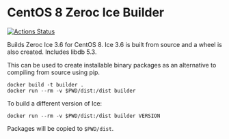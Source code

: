 CentOS 8 Zeroc Ice Builder
==========================

[![Actions Status](https://github.com/ome/zeroc-ice-centos8/workflows/Build/badge.svg)](https://github.com/ome/zeroc-ice-centos8/actions)

Builds Zeroc Ice 3.6 for CentOS 8.
Ice 3.6 is built from source and a wheel is also created.
Includes libdb 5.3.

This can be used to create installable binary packages as an alternative to compiling from source using pip.

    docker build -t builder .
    docker run --rm -v $PWD/dist:/dist builder

To build a different version of Ice:

    docker run --rm -v $PWD/dist:/dist builder VERSION

Packages will be copied to `$PWD/dist`.
